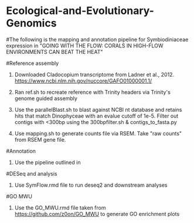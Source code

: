 # Ecological-and-Evolutionary-Genomics
#The following is the mapping and annotation pipeline for Symbiodiniaceae expression in "GOING WITH THE FLOW: CORALS IN HIGH-FLOW ENVIRONMENTS CAN BEAT THE HEAT"

#Reference assembly
1) Downloaded Cladocopium transcriptome from Ladner et al., 2012. https://www.ncbi.nlm.nih.gov/nuccore/GAFO01000001.1/

2) Ran ref.sh to recreate reference with Trinity headers via Trinity's genome guided assembly

3) Use the parallelBlast.sh to blast against NCBI nt database and retains hits that match Dinophyceae with an evalue cutoff of 1e-5. 
Filter out contigs with <300bp using the 300bpfilter.sh & contigs_to_fasta.py

4) Use mapping.sh to generate counts file via RSEM. Take "raw counts" from RSEM gene file. 

#Annotation 
1) Use the pipeline outlined in 

#DESeq and analysis
1) Use SymFlow.rmd file to run deseq2 and downstream analyses

#GO MWU
1) Use the GO_MWU.rmd file taken from https://github.com/z0on/GO_MWU to generate GO enrichment plots




